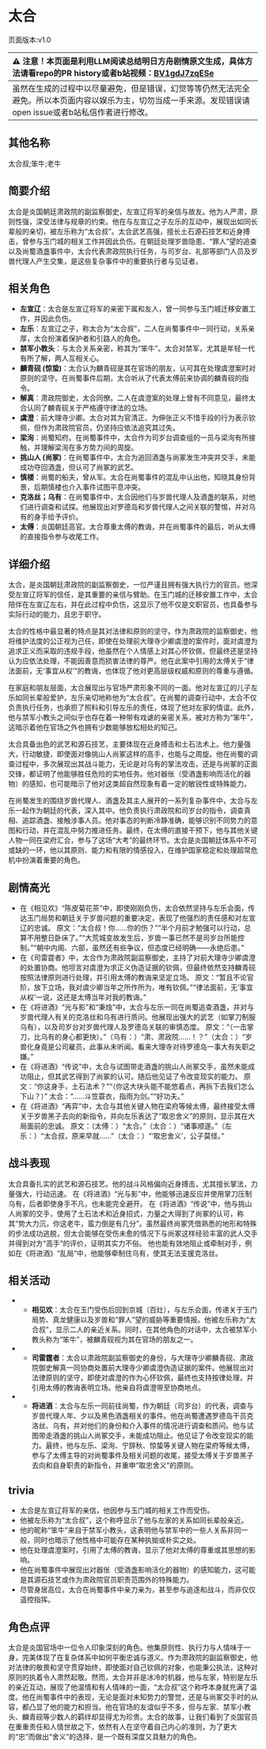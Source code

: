# 太合
页面版本:v1.0
 

| :warning: 注意！本页面是利用LLM阅读总结明日方舟剧情原文生成，具体方法请看repo的PR history或者b站视频：[BV1gdJ7zqESe](https://www.bilibili.com/video/BV1gdJ7zqESe/)         |
|:----------------------------|
| 虽然在生成的过程中以尽量避免，但是错误，幻觉等等仍然无法完全避免。所以本页面内容以娱乐为主，切勿当成一手来源。发现错误请open issue或者b站私信作者进行修改。|



## 其他名称
太合叔;笨牛;老牛
## 简要介绍
太合是炎国朝廷肃政院的副监察御史，左宣辽将军的亲信与故友。他为人严肃，原则性强，深受法律与规章的约束。他在与左宣辽之子左乐的互动中，展现出如同长辈般的亲切，被左乐称为“太合叔”。太合武艺高强，擅长土石源石技艺和近身搏击，曾参与玉门城的相关工作并因此负伤。在朝廷处理岁兽隐患、“罪人”望的追查以及尚蜀酒盏事件中，太合代表肃政院执行任务，与司岁台、礼部等部门人员及岁兽代理人产生交集，是这些复杂事件中的重要执行者与见证者。
## 相关角色
-   **左宣辽**：太合是左宣辽将军的亲密下属和友人，曾一同参与玉门城迁移安置工作，并因此负伤。
-   **左乐**：左宣辽之子，称太合为“太合叔”，二人在尚蜀事件中一同行动，关系亲厚，太合扮演着保护者和引路人的角色。
-   **禁军小教头**：与太合关系亲密，称其为“笨牛”。太合对禁军，尤其是年轻一代有所了解，两人互相关心。
-   **麟青砚 (惊蛰)**：太合认为麟青砚是其在官场的朋友，认可其在处理虞澄案时对原则的坚守。在尚蜀事件后期，太合听从了代表太傅前来协调的麟青砚的指令。
-   **解真**：肃政院御史，太合同僚。二人在虞澄案的处理上曾有不同意见，最终太合认同了麟青砚关于严格遵守律法的立场。
-   **虞澄**：前大理寺少卿。太合对其为官清正、为伸张正义不惜手段的行为表示钦佩，但作为肃政院官员，仍坚持应依法追究其过失。
-   **梁洵**：尚蜀知府。在尚蜀事件中，太合作为司岁台调查组的一员与梁洵有所接触，并理解梁洵在多方势力间的周旋。
-   **挑山人 (尚冢)**：在尚蜀事件中，太合为追回酒盏与尚冢发生冲突并交手，未能成功夺回酒盏，但认可了尚冢的武艺。
-   **慎楼**：尚蜀的船夫，曾从军。太合在尚蜀事件的混乱中认出他，知晓其身份背景，后期慎楼也介入事件试图平息冲突。
-   **克洛丝；乌有**：在尚蜀事件中，太合因他们与岁兽代理人及酒盏的联系，对他们进行调查和试探。他展现出对罗德岛和岁兽代理人之间关联的警惕，并对乌有的身手给予评价。
-   **太傅**：炎国朝廷高官。太合尊重太傅的教诲，并在尚蜀事件的最后，听从太傅的直接指令参与收尾工作。
## 详细介绍
太合，是炎国朝廷肃政院的副监察御史，一位严谨且拥有强大执行力的官员。他深受左宣辽将军的信任，是其重要的亲信与臂助。在玉门城的迁移安置工作中，太合陪伴在左宣辽左右，并在此过程中负伤，这显示了他不仅是文职官员，也具备参与实际行动的能力，且忠于职守。

太合的性格中最显著的特点是其对法律和原则的坚守。作为肃政院的监察御史，他将维护法度的公正视为己任，即使在处理前大理寺少卿虞澄的案件时，面对虞澄为追求正义而采取的违规手段，他虽然在个人情感上对其心怀钦佩，但最终还是坚持认为应依法处理，不能因善意而损害法律的尊严。他在此案中引用的太傅关于“律法面前，无‘事宜从权’”的教诲，也体现了他对更高层级权威和原则的尊重与遵循。

在家庭和朋友层面，太合展现出与官场严肃形象不同的一面。他对左宣辽的儿子左乐如同长辈般爱护，左乐亲切地称他为“太合叔”。在尚蜀的调查行动中，太合不仅负责执行任务，也承担了照料和引导左乐的责任，体现了他对左家的情谊。此外，他与禁军小教头之间似乎也存在着一种带有戏谑的亲密关系，被对方称为“笨牛”，这暗示着他在官场之外也拥有少数能够放松相处的知己。

太合具备出色的武艺和源石技艺，主要体现在近身搏击和土石法术上。他力量强大，行动敏捷，即使面对像挑山人尚冢这样的高手，也能与之周旋。他在尚蜀的调查过程中，多次展现出其战斗能力，无论是对乌有的掌法攻击，还是与尚冢的正面交锋，都证明了他能够胜任危险的实地任务。他对器伥（受酒盏影响而活化的器物）的感知，也可能暗示了他对这类超自然现象有着一定的敏锐性或特殊能力。

在尚蜀发生的围绕岁兽代理人、酒盏及其主人展开的一系列复杂事件中，太合与左乐一起作为朝廷的代表，深入其中。他负责执行肃政院和司岁台的指令，调查真相、追踪酒盏、接触涉事人员。他对事态的判断冷静准确，能够识别不同势力的意图和行动，并在混乱中努力推进任务。最终，在太傅的直接干预下，他与其他关键人物一同在梁府汇合，参与了这场“大考”的最终环节。太合是炎国朝廷体系中不可或缺的一环，他以其原则、能力和有限的情感投入，在维护国家稳定和处理超常危机中扮演着重要的角色。
## 剧情高光
*   在《相见欢》“陈皮菊花茶”中，即使刚刚负伤，太合依然坚持与左乐会面，传达玉门局势和朝廷关于岁兽问题的重要决定，表现了他强烈的责任感和对左宣辽的忠诚。
    原文：“太合叔！你......你的伤？”“半个月前才勉强可以行动，总算不用整日卧床了。”“大荒城变故发生后，岁兽一事已然不是司岁台所能控制。”“朝中内阁、六部，虽然还有些争议，但态度已经明确——永绝后患。”
*   在《司雷霆者》中，太合作为肃政院副监察御史，主持了对前大理寺少卿虞澄的处置协商。他坦言对虞澄为求正义伪造证据的钦佩，但最终依然支持麟青砚按照法律原则进行处理，并引用太傅的教诲来坚定立场。
    原文：“暂且不论官阶，放下立场，我对虞少卿当年之所作所为，唯有钦佩。”“律法面前，无‘事宜从权’一说，这还是太傅当年对我的教诲。”
*   在《将进酒》“光与影”和“秉烛”中，太合与左乐一同在尚蜀追查酒盏，并对与岁兽代理人有关的克洛丝和乌有进行质问。他展现出强大的武艺（如掌刀制服乌有），以及司岁台对岁兽代理人及罗德岛关联的审慎态度。
    原文：“（一击掌刀，比乌有的身心都更快）。”（乌有：）“肃、肃政院......！？”（太合：）“岁兽化身竟是公司雇员，此事从未听闻。看来大理寺对待罗德岛一事大有失职之嫌。”
*   在《将进酒》“传说”中，太合与试图带走酒盏的挑山人尚冢交手，虽然未能成功阻止，但其武艺得到了尚冢的认可。随后他见证了令改变现实的能力。
    原文：“你这身手，土石法术？”“（你这大块头能不能悠着点，再拆下去我们怎么下山？）” 太合：“......斗笠蓑衣，指雨为剑。”“好功夫。”
*   在《将进酒》“再弈”中，太合与其他关键人物在梁府等候太傅，最终接受太傅关于岁兽黑子去向的新指令，并向左乐表达了“取忠舍义”的原则，显示其在大局面前的忠诚。
    原文：（太傅：）“太合。”（太合：）“诸事顺遂。”（左乐：）“太合叔，原来早就......”（太合：）“‘取忠舍义’，公子莫怪。”
## 战斗表现
太合具备扎实的武艺和源石技艺。他的战斗风格偏向近身搏击，尤其擅长掌法，力量强大，行动迅速。
在《将进酒》“光与影”中，他能够迅速反应并使用掌刀压制乌有，后者即使身手不凡，也未能完全避开。
在《将进酒》“传说”中，他与挑山人尚冢的交手，使用了土石法术和近身招式，力量之大得到了尚冢的认可，称其“势大力沉，你这老牛，蛮力倒是有几分”。虽然最终尚冢凭借熟悉的地形和特殊的步法成功逃脱，但太合能够在受伤未愈的情况下与尚冢这样经验丰富的武人交手并得到对方“高手”的评价，证明其实力不俗。
他也能有效地阻止或牵制对手，例如在《将进酒》“乱局”中，他能够牵制住乌有，使其无法支援克洛丝。
## 相关活动
-   *   **相见欢**：太合在玉门受伤后回到京城（百灶），与左乐会面，传递关于玉门局势、真龙健康以及岁兽和“罪人”望的威胁等重要情报。他被左乐称为“太合叔”，显示二人的亲近关系。同时，在其他角色的对话中，太合被禁军小教头称为“笨牛”，被麟青砚视为其在官场的朋友之一。
-   *   **司雷霆者**：太合以肃政院副监察御史的身份，与大理寺少卿麟青砚、肃政院御史解真一同协商处置前大理寺少卿虞澄伪造证据的案件。他展现出对法律原则的坚守，即使对虞澄的作为心怀钦佩，最终也支持按律处理，并引用太傅的教诲表明立场。他亲自将虞澄带至协商地点。
-   *   **将进酒**：太合与左乐一同前往尚蜀，作为朝廷（司岁台）的代表，调查与岁兽代理人年、夕以及黑色酒盏相关的事件。他在尚蜀遭遇罗德岛干员克洛丝、乌有，并对他们的身份和介入事件的情况进行调查和质问。他与试图带走酒盏的挑山人尚冢交手，未能成功阻止。他见证了令改变现实的能力。最终，他与左乐、梁洵、宁辞秋、惊蛰等关键人物在梁府等候太傅，参与了太傅主导的对尚蜀事件及相关问题的收尾，接受太傅关于岁兽黑子去向和自身职责的新指令，并重申“取忠舍义”的原则。
## trivia
*   太合是左宣辽将军的亲信，他因参与玉门城的相关工作而受伤。
*   他被左乐称为“太合叔”，这个称呼显示了他与左家的关系如同长辈般亲近。
*   他的昵称“笨牛”来自于禁军小教头，这表明他与禁军中的一些人关系非同一般，同时也暗示了他性格中可能存在某种执拗或朴实之处。
*   他在处理虞澄案时，引用了太傅的教诲，显示了他对太傅的尊重或其思想的影响。
*   他在尚蜀事件中展现出对器伥（受酒盏影响活化的器物）的感知能力，这可能是其源石技艺或作为肃政院官员职责范围外的特殊能力。
*   尽管身居高位，太合在尚蜀事件中亲力亲为，甚至参与追逐和战斗，而非仅仅遥控指挥。
## 角色点评
太合是炎国官场中一位令人印象深刻的角色。他集原则性、执行力与人情味于一身，完美体现了在复杂体系中如何平衡忠诚与道义。作为肃政院的副监察御史，他对法律的敬畏和坚守贯穿始终，即使面对自己钦佩的对象，也能秉公执法，这种对原则的执着令人肃然起敬。然而，太合并非是冰冷的机器，他与左家，特别是左乐的亲近互动，展现了他温情和有人情味的一面，“太合叔”这个称呼本身就充满了温度。他在尚蜀事件中的表现，无论是面对未知势力的警觉，还是与尚冢交手时的从容，都凸显了他的能力和担当。他在官场的友谊似乎不多，但与左家、禁军小教头、麟青砚等少数人的羁绊却显得尤为珍贵。太合的故事，让我们看到了炎国官员在重重责任和人情世故之下，依然有人在坚守着自己内心的准则，为了更大的“忠”而做出“舍义”的选择，是一个既有深度又具魅力的角色。